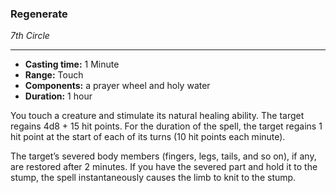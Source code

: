 ### Regenerate
*7th Circle*
___
- **Casting time:** 1 Minute
- **Range:** Touch
- **Components:** a prayer wheel and holy water
- **Duration:** 1 hour

You touch a creature and stimulate its natural healing ability.
The target regains 4d8 + 15 hit points. For the duration of the spell, the target regains 1 hit point at the start of each of its turns (10 hit points each minute).

The target’s severed body members (fingers, legs, tails, and so on), if any, are restored after 2 minutes. If you have the severed part and hold it to the stump, the spell instantaneously causes the limb to knit to the stump.
